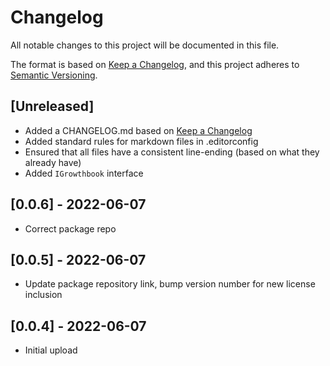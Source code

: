 # Changelog

All notable changes to this project will be documented in this file.

The format is based on [Keep a Changelog](https://keepachangelog.com/en/1.0.0/),
and this project adheres to [Semantic Versioning](https://semver.org/spec/v2.0.0.html).

## [Unreleased]

- Added a CHANGELOG.md based on [Keep a Changelog](https://keepachangelog.com/en/1.0.0/)
- Added standard rules for markdown files in .editorconfig
- Ensured that all files have a consistent line-ending (based on what they already have)
- Added `IGrowthbook` interface

## [0.0.6] - 2022-06-07

- Correct package repo

## [0.0.5] - 2022-06-07

- Update package repository link, bump version number for new license inclusion

## [0.0.4] - 2022-06-07

- Initial upload
